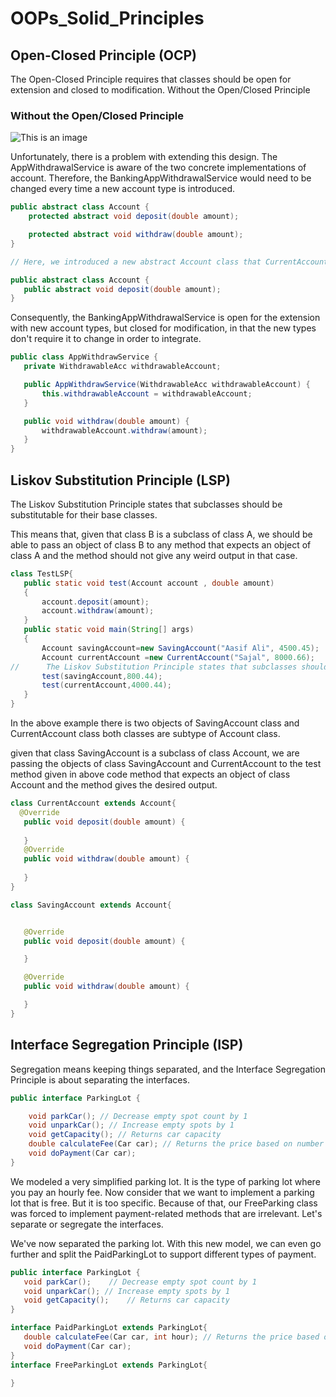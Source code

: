 # OOPs_Solid_Principles

 
## Open-Closed Principle (OCP)
The Open-Closed Principle requires that classes should be open for extension and closed to modification.
Without the Open/Closed Principle

### Without the Open/Closed Principle

![This is an image](https://www.baeldung.com/wp-content/uploads/2020/07/1.png)

Unfortunately, there is a problem with extending this design. The AppWithdrawalService is aware of the two concrete implementations of account. Therefore, the BankingAppWithdrawalService would need to be changed every time a new account type is introduced.

```java
public abstract class Account {
    protected abstract void deposit(double amount);

    protected abstract void withdraw(double amount);
}

// Here, we introduced a new abstract Account class that CurrentAccount and SavingsAccount extend.

public abstract class Account {
   public abstract void deposit(double amount);
}
```
 
Consequently, the BankingAppWithdrawalService is open for the extension with new account types, but closed for modification, in that the new types don't require it to change in order to integrate.


```java
public class AppWithdrawService {
   private WithdrawableAcc withdrawableAccount;

   public AppWithdrawService(WithdrawableAcc withdrawableAccount) {
       this.withdrawableAccount = withdrawableAccount;
   }

   public void withdraw(double amount) {
       withdrawableAccount.withdraw(amount);
   }
}
```

## Liskov Substitution Principle (LSP)

The Liskov Substitution Principle states that subclasses should be substitutable for their base classes.

This means that, given that class B is a subclass of class A, we should be able to pass an object of class B to any method that expects an object of class A and the method should not give any weird output in that case.

```java
class TestLSP{
   public static void test(Account account , double amount)
   {
       account.deposit(amount);
       account.withdraw(amount);
   }
   public static void main(String[] args)
   {
       Account savingAccount=new SavingAccount("Aasif Ali", 4500.45);
       Account currentAccount =new CurrentAccount("Sajal", 8000.66);
//      The Liskov Substitution Principle states that subclasses should be substitutable for their base classes.
       test(savingAccount,800.44);
       test(currentAccount,4000.44);
   }
}
```


In the above example there is two objects of SavingAccount class and CurrentAccount class both classes are subtype of Account class.

given that class SavingAccount is a subclass of class Account, we are passing the objects of class SavingAccount and CurrentAccount to the test method given in above code method that expects an object of class Account and the method  gives the desired output.

```java
class CurrentAccount extends Account{
  @Override
   public void deposit(double amount) {
  
   }
   @Override
   public void withdraw(double amount) {
  
   }
}

class SavingAccount extends Account{


   @Override
   public void deposit(double amount) {

   }

   @Override
   public void withdraw(double amount) {

   }
}
```

## Interface Segregation Principle (ISP)

Segregation means keeping things separated, and the Interface Segregation Principle is about separating the interfaces.

```java 
public interface ParkingLot {

	void parkCar();	// Decrease empty spot count by 1
	void unparkCar(); // Increase empty spots by 1
	void getCapacity();	// Returns car capacity
	double calculateFee(Car car); // Returns the price based on number of hours
	void doPayment(Car car);
}
```

We modeled a very simplified parking lot. It is the type of parking lot where you pay an hourly fee. Now consider that we want to implement a parking lot that is free.
But it is too specific. Because of that, our FreeParking class was forced to implement payment-related methods that are irrelevant. Let's separate or segregate the interfaces.


We've now separated the parking lot. With this new model, we can even go further and split the PaidParkingLot to support different types of payment.

```java
public interface ParkingLot {
   void parkCar();    // Decrease empty spot count by 1
   void unparkCar(); // Increase empty spots by 1
   void getCapacity();    // Returns car capacity
}

interface PaidParkingLot extends ParkingLot{
   double calculateFee(Car car, int hour); // Returns the price based on number of hours
   void doPayment(Car car);
}
interface FreeParkingLot extends ParkingLot{

}
```

